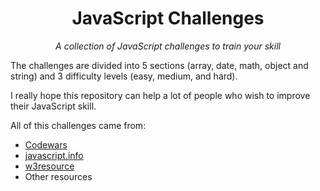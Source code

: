 <h1 align="center">JavaScript Challenges</h1>
<p align="center">
  <em>A collection of JavaScript challenges to train your skill</em>
</p>

The challenges are divided into 5 sections (array, date, math, object and string) 
and 3 difficulty levels (easy, medium, and hard).

I really hope this repository can help a lot of people who wish to improve their JavaScript skill.

All of this challenges came from: 
- <a href="https://www.codewars.com">Codewars</a>
- <a href="https://javascript.info/">javascript.info</a>
- <a href="https://www.w3resource.com/javascript-exercises/">w3resource</a>
- Other resources
